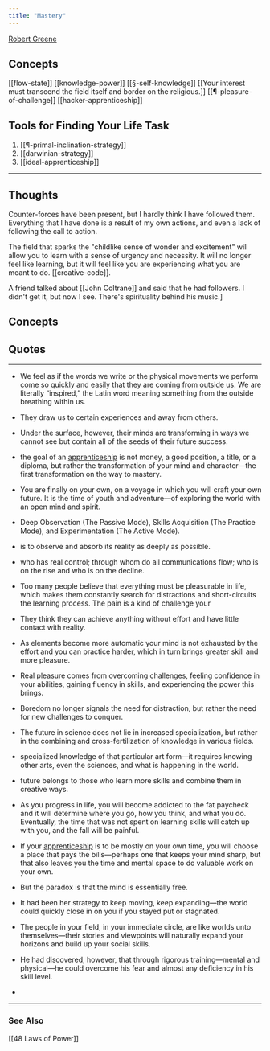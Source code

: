 ```yaml
---
title: "Mastery"
---
```

[Robert Greene](Robert-Greene.md)

## Concepts

[[flow-state]]
[[knowledge-power]]
[[§-self-knowledge]]
[[Your interest must transcend the field itself and border on the religious.]]
[[¶-pleasure-of-challenge]]
[[hacker-apprenticeship]]


## Tools for Finding Your Life Task
1. [[¶-primal-inclination-strategy]]
2. [[darwinian-strategy]]
3. [[ideal-apprenticeship]]

----
## Thoughts

Counter-forces have been present, but I hardly think I have followed them. Everything that I have done is a result of my own actions, and even a lack of following the call to action.

The field that sparks the "childlike sense of wonder and excitement" will allow you to learn with a sense of urgency and necessity. It will no longer feel like learning, but it will feel like you are experiencing what you are meant to do. [[creative-code]]. 

A friend talked about [[John Coltrane]] and said that he had followers. I didn't get it, but now I see. There's spirituality behind his music.]

## Concepts

## Quotes
---

- We feel as if the words we write or the physical movements we perform come so quickly and easily that they are coming from outside us. We are literally “inspired,” the Latin word meaning something from the outside breathing within us.

- They draw us to certain experiences and away from others.

- Under the surface, however, their minds are transforming in ways we cannot see but contain all of the seeds of their future success.

- the goal of an [apprenticeship](apprenticeship.md) is not money, a good position, a title, or a diploma, but rather the transformation of your mind and character—the first transformation on the way to mastery.

- You are finally on your own, on a voyage in which you will craft your own future. It is the time of youth and adventure—of exploring the world with an open mind and spirit.

- Deep Observation (The Passive Mode), Skills Acquisition (The Practice Mode), and Experimentation (The Active Mode).

- is to observe and absorb its reality as deeply as possible.

- who has real control; through whom do all communications flow; who is on the rise and who is on the decline.

- Too many people believe that everything must be pleasurable in life, which makes them constantly search for distractions and short-circuits the learning process. The pain is a kind of challenge your

- They think they can achieve anything without effort and have little contact with reality.

- As elements become more automatic your mind is not exhausted by the effort and you can practice harder, which in turn brings greater skill and more pleasure.

- Real pleasure comes from overcoming challenges, feeling confidence in your abilities, gaining fluency in skills, and experiencing the power this brings.

- Boredom no longer signals the need for distraction, but rather the need for new challenges to conquer.

- The future in science does not lie in increased specialization, but rather in the combining and cross-fertilization of knowledge in various fields.

- specialized knowledge of that particular art form—it requires knowing other arts, even the sciences, and what is happening in the world.

- future belongs to those who learn more skills and combine them in creative ways.

- As you progress in life, you will become addicted to the fat paycheck and it will determine where you go, how you think, and what you do. Eventually, the time that was not spent on learning skills will catch up with you, and the fall will be painful.

- If your [apprenticeship](apprenticeship.md) is to be mostly on your own time, you will choose a place that pays the bills—perhaps one that keeps your mind sharp, but that also leaves you the time and mental space to do valuable work on your own.

- But the paradox is that the mind is essentially free.

- It had been her strategy to keep moving, keep expanding—the world could quickly close in on you if you stayed put or stagnated.

- The people in your field, in your immediate circle, are like worlds unto themselves—their stories and viewpoints will naturally expand your horizons and build up your social skills.

- He had discovered, however, that through rigorous training—mental and physical—he could overcome his fear and almost any deficiency in his skill level.
- 

----
### See Also
[[48 Laws of Power]]